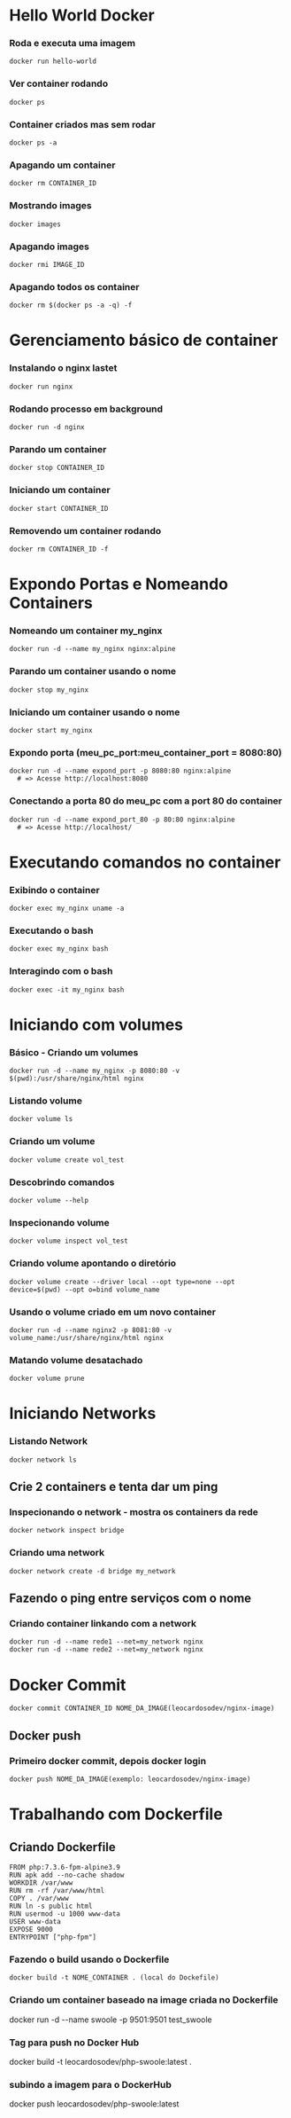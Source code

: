 # Hello World Docker
  ### Roda e executa uma imagem
    docker run hello-world
  ### Ver container rodando
    docker ps
  ### Container criados mas sem rodar
    docker ps -a
  ### Apagando um container
    docker rm CONTAINER_ID
  ### Mostrando images
    docker images
  ### Apagando images 
    docker rmi IMAGE_ID
  ### Apagando todos os container
    docker rm $(docker ps -a -q) -f

# Gerenciamento básico de container
  ### Instalando o nginx lastet
    docker run nginx
  ### Rodando processo em background
    docker run -d nginx
  ### Parando um container
    docker stop CONTAINER_ID
  ### Iniciando um container
    docker start CONTAINER_ID
  ### Removendo um container rodando 
    docker rm CONTAINER_ID -f

# Expondo Portas e Nomeando Containers
  ### Nomeando um container my_nginx
    docker run -d --name my_nginx nginx:alpine
  ### Parando um container usando o nome
    docker stop my_nginx
  ### Iniciando um container usando o nome 
    docker start my_nginx
  ### Expondo porta (meu_pc_port:meu_container_port = 8080:80)
    docker run -d --name expond_port -p 8080:80 nginx:alpine
      # => Acesse http://localhost:8080
  ### Conectando a porta 80 do meu_pc com a port 80 do container
    docker run -d --name expond_port_80 -p 80:80 nginx:alpine
      # => Acesse http://localhost/

# Executando comandos no container
  ### Exibindo o container
    docker exec my_nginx uname -a
  ### Executando o bash
    docker exec my_nginx bash
  ### Interagindo com o bash
    docker exec -it my_nginx bash

# Iniciando com volumes
  ### Básico - Criando um volumes
    docker run -d --name my_nginx -p 8080:80 -v $(pwd):/usr/share/nginx/html nginx
  ### Listando volume
    docker volume ls
  ### Criando um volume
    docker volume create vol_test
  ### Descobrindo comandos
    docker volume --help
  ### Inspecionando volume
    docker volume inspect vol_test
  ### Criando volume apontando o diretório
    docker volume create --driver local --opt type=none --opt device=$(pwd) --opt o=bind volume_name
  ### Usando o volume criado em um novo container
    docker run -d --name nginx2 -p 8081:80 -v volume_name:/usr/share/nginx/html nginx
  ### Matando volume desatachado
    docker volume prune

# Iniciando Networks
  ### Listando Network
    docker network ls
  ## Crie 2 containers e tenta dar um ping
  ### Inspecionando o network - mostra os containers da rede
    docker network inspect bridge
  ### Criando uma network
    docker network create -d bridge my_network
  ## Fazendo o ping entre serviços com o nome
  ### Criando container linkando com a network
    docker run -d --name rede1 --net=my_network nginx
    docker run -d --name rede2 --net=my_network nginx

# Docker Commit
    docker commit CONTAINER_ID NOME_DA_IMAGE(leocardosodev/nginx-image)
  ## Docker push
  ### Primeiro docker commit, depois docker login
    docker push NOME_DA_IMAGE(exemplo: leocardosodev/nginx-image)

# Trabalhando com Dockerfile
  ## Criando Dockerfile
    FROM php:7.3.6-fpm-alpine3.9
    RUN apk add --no-cache shadow
    WORKDIR /var/www
    RUN rm -rf /var/www/html 
    COPY . /var/www
    RUN ln -s public html
    RUN usermod -u 1000 www-data
    USER www-data
    EXPOSE 9000
    ENTRYPOINT ["php-fpm"]
### Fazendo o build usando o Dockerfile
    docker build -t NOME_CONTAINER . (local do Dockefile)
### Criando um container baseado na image criada no Dockerfile
  docker run -d --name swoole -p 9501:9501 test_swoole
### Tag para push no Docker Hub
  docker build -t leocardosodev/php-swoole:latest .
### subindo a imagem para o DockerHub
  docker push leocardosodev/php-swoole:latest